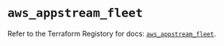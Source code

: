 # `aws_appstream_fleet`

Refer to the Terraform Registory for docs: [`aws_appstream_fleet`](https://registry.terraform.io/providers/hashicorp/aws/5.20.0/docs/resources/appstream_fleet).
